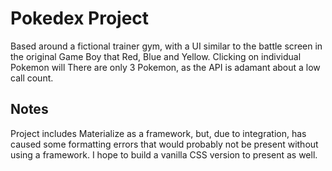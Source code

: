 # Pokedex Project

Based around a fictional trainer gym, with a UI similar to the battle screen in the original Game Boy that Red, Blue and Yellow.  Clicking on individual Pokemon will There are only 3 Pokemon, as the API is adamant about a low call count.  

## Notes

Project includes Materialize as a framework, but, due to integration, has caused some formatting errors that would probably not be present without using a framework.  I hope to build a vanilla CSS version to present as well.

